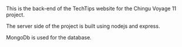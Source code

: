 This is the back-end of the TechTips website for the Chingu Voyage 11 project.

The server side of the project is built using nodejs and express. 

MongoDb is used for the database.

